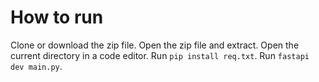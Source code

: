 # How to run

Clone or download the zip file.
Open the zip file and extract.
Open the current directory in a code editor.
Run `pip install req.txt`.
Run `fastapi dev main.py`.